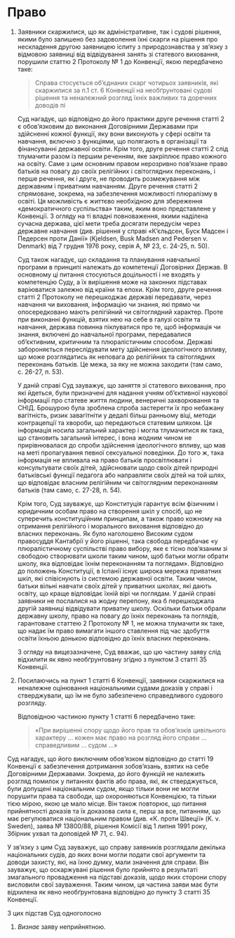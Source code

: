 # Право



1. Заявники скаржилися, що як адміністративне, так і судові рішення, якими було залишено без задоволення їхні скарги на рішення про нескладення другою заявницею іспиту з природознавства у зв’язку з відмовою заявниці від відвідування занять зі статевого виховання, порушили статтю 2 Протоколу № 1 до Конвенції, якою передбачено таке:

   > Справа стосується об’єднаних скарг чотирьох заявників, які скаржилися за п.1 ст. 6 Конвенції на необґрунтовані судові рішення та неналежний розгляд їхніх важливих та доречних доводів пі

   Суд нагадує, що відповідно до його практики друге речення статті 2 є обов’язковим до виконання Договірними Державами при здійсненні кожної функції, яку вони виконують у сфері освіти та навчання, включно з функціями, що полягають в організації та фінансуванні державної освіти. Крім того, друге речення статті 2 слід тлумачити разом із першим реченням, яке закріплює право кожного на освіту. Саме з цим основним правом нерозривно пов’язане право батьків на повагу до своїх релігійних і світоглядних переконань, і перше речення, як і друге, не проводить розмежування між державним і приватним навчанням. Друге речення статті 2 спрямоване, зокрема, на забезпечення можливості плюралізму в освіті. Ця можливість є життєво необхідною для збереження «демократичного суспільства» таким, яким воно представлене у Конвенції. З огляду на ті владні повноваження, якими наділена сучасна держава, цієї мети треба досягати передусім через державне навчання \(див. рішення у справі «К’єльдсен, Буск Мадсен і Педерсен проти Данії» \(Kjeldsen, Busk Madsen and Pedersen v. Denmark\) від 7 грудня 1976 року, серія A, № 23, с. 24-25, п. 50\).

   Суд також нагадує, що складання та планування навчальної програми в принципі належать до компетенції Договірних Держав. В основному ці питання стосуються доцільності і не входять у компетенцію Суду, а їх вирішення може на законних підставах варіюватися залежно від країни та епохи. Крім того, друге речення статті 2 Протоколу не перешкоджає державі передавати, через навчання чи виховання, інформацію чи знання, які прямо чи опосередковано мають релігійний чи світоглядний характер. Проте при виконанні функцій, взятих нею на себе в галузі освіти та навчання, держава повинна піклуватися про те, щоб інформація чи знання, включені до навчальної програми, передавалися об’єктивним, критичним та плюралістичним способом. Державі забороняється переслідувати мету здійснення ідеологічного впливу, що може розглядатись як неповага до релігійних та світоглядних переконань батьків.  Це межа, за яку не можна заходити \(там само, с. 26-27, п. 53\).

   У даній справі Суд зауважує, що заняття зі статевого виховання, про які йдеться, були призначені для надання учням об’єктивної наукової інформації про статеве життя людини, венеричні захворювання та СНІД. Брошурою була зроблена спроба застерегти їх про небажану вагітність, ризик завагітніти у дедалі більш ранньому віці, методи контрацепції та хвороби, що передаються статевим шляхом. Ця інформація носила загальний характер і могла тлумачитися як така, що становить загальний інтерес, і вона жодним чином не прирівнювалася до спроби здійснення ідеологічного впливу, що мав на меті пропагування певної сексуальної поведінки. До того ж, така інформація не впливала на право батьків просвітлювати і консультувати  своїх дітей, здійснювати щодо своїх дітей природні батьківські функції педагога або направляти своїх дітей на той шлях, що відповідає власним релігійним чи світоглядним переконанням батьків \(там само, с. 27-28, п. 54\).

   Крім того, Суд зауважує, що Конституція гарантує всім фізичним і юридичним особам право на створення шкіл у спосіб, що не суперечить конституційним принципам, а також право кожному на отримання релігійного і морального виховання відповідно до власних переконань. Як було наголошено Високим судом правосуддя Кантабрії у його рішенні, така свобода передбачає «у плюралістичному суспільстві право вибору, яке є тісно пов’язаним зі свободою створювати школи таким чином, щоб батьки могли обрати школу, яка відповідає їхнім переконанням та поглядам». Відповідно до положень Конституції, в Іспанії існує широка мережа приватних шкіл, які співіснують із системою державної освіти. Таким чином, батьки вільні навчати своїх дітей у приватних школах, які дають освіту, що краще відповідає їхній вірі чи поглядам. У даній справі заявники не послалися на жодну перепону, яка б перешкоджала другій заявниці відвідувати приватну школу. Оскільки батьки обрали державну школу, право на повагу до їхніх переконань та поглядів, гарантоване статтею 2 Протоколу № 1, не можна тлумачити як таке, що надає їм право вимагати іншого ставлення під час здобуття освіти їхньою донькою відповідно до їхніх власних переконань. 

   З огляду на вищезазначене, Суд вважає, що цю частину заяву слід відхилити як явно необґрунтовану згідно з пунктом 3 статті 35 Конвенції.

2. Посилаючись на пункт 1 статті 6 Конвенції, заявники скаржилися на неналежне оцінювання національними судами доказів у справі і стверджували, що їм не було забезпечено справедливого судового розгляду.

   Відповідною частиною пункту 1 статті 6 передбачено таке:

   > «При  вирішенні спору щодо його прав та обов’язків цивільного характеру ... кожен має право на розгляд його справи ... справедливим ... судом ...»

Суд нагадує, що його виключним обов’язком відповідно до статті 19 Конвенції є забезпечення дотримання зобов’язань, взятих на себе Договірними Державами. Зокрема, до його функцій не належить розгляд помилок у питаннях фактів або права, які, як стверджується, були допущені національним судом, якщо тільки вони не могли порушити права та свободи, що охороняються Конвенцією, та тільки тією мірою, якою це мало місце. Він також повторює, що питання прийнятності доказів та їх доказова сила є, перш за все, питанням, що має регулюватися національним правом \(див. «К. проти Швеції» \(K. v. Sweden\), заява № 13800/88, рішення Комісії від 1 липня 1991 року, Збірник ухвал та доповідей № 71, с. 94\).

У зв’язку з цим Суд зауважує, що справу заявників розглядали декілька національних судів, до яких вони могли подати свої аргументи та доводи захисту, які, на їхню думку, мали значення для справи. Він зауважує, що оскаржувані рішення було прийнято в результаті змагального провадження на підставі доказів, щодо яких сторони спору висловили свої зауваження. Таким чином, ця частина заяви має бути відхилена як явно необґрунтована відповідно до пункту 3 статті 35 Конвенції. 

З цих підстав Суд одноголосно

1. _Визнає_ заяву неприйнятною.

